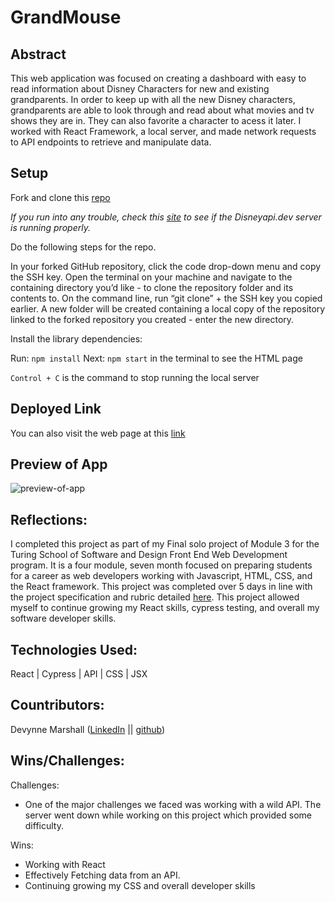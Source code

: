 # GrandMouse

## Abstract
This web application was focused on creating a dashboard with easy to read information about Disney Characters for new and existing grandparents. In order to keep up with all the new Disney characters, grandparents are able to look through and read about what movies and tv shows they are in. They can also favorite a character to acess it later. I worked with React Framework, a local server, and made network requests to API endpoints to retrieve and manipulate data.

## Setup
Fork and clone this [repo](https://github.com/Devynnem/grandmouse) 

*If you run into any trouble, check this [site](https://status.disneyapi.dev/) to see if the Disneyapi.dev server is running properly.*

Do the following steps for the repo.

In your forked GitHub repository, click the code drop-down menu and copy the SSH key. 
Open the terminal on your machine and navigate to the containing directory you’d like - to clone the repository folder and its contents to. On the command line, run “git clone” + the SSH key you copied earlier. A new folder will be created containing a local copy of the repository linked to the forked repository you created - enter the new directory.

Install the library dependencies:

Run: ```npm install```
Next: ```npm start``` in the terminal to see the HTML page

```Control + C``` is the command to stop running the local server

## Deployed Link

You can also visit the web page at this [link](https://grandmouse.vercel.app/)

## Preview of App

![preview-of-app](./src/assets/grandMouse.gif)

## Reflections: 

I completed this project as part of my Final solo project of Module 3 for the Turing School of Software and Design Front End Web Development program. It is a four module, seven month focused on preparing students for a career as web developers working with Javascript, HTML, CSS, and the React framework. This project was completed over 5 days in line with the project specification and rubric detailed [here](https://frontend.turing.edu/projects/module-3/showcase.html). This project allowed myself to continue growing my React skills, cypress testing,  and overall my software developer skills. 

## Technologies Used:
React | Cypress | API | CSS | JSX

## Countributors:
  
Devynne Marshall ([LinkedIn](https://www.linkedin.com/in/devynnemarshall/) || [github](https://github.com/Devynnem))  


## Wins/Challenges:
Challenges: 
- One of the major challenges we faced was working with a wild API. The server went down while working on this project which provided some difficulty.

Wins: 
 - Working with React
 - Effectively Fetching data from an API.
 - Continuing growing my CSS and overall developer skills